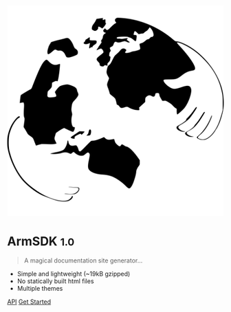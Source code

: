 <!-- _coverpage.md -->

![logo](_media/logo-w.svg ':no-zoom')

# ArmSDK <small>1.0</small>

> A magical documentation site generator...

* Simple and lightweight (~19kB gzipped)
* No statically built html files
* Multiple themes

[API](https://armnetwork.github.io/arm-sdk/)
[Get Started](docs/overview#overview)
